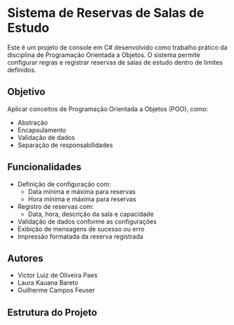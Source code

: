 # Sistema de Reservas de Salas de Estudo

Este é um projeto de console em C# desenvolvido como trabalho prático da disciplina de Programação Orientada a Objetos. O sistema permite configurar regras e registrar reservas de salas de estudo dentro de limites definidos.

## Objetivo

Aplicar conceitos de Programação Orientada a Objetos (POO), como:
- Abstração
- Encapsulamento
- Validação de dados
- Separação de responsabilidades

## Funcionalidades

- Definição de configuração com:
  - Data mínima e máxima para reservas
  - Hora mínima e máxima para reservas
- Registro de reservas com:
  - Data, hora, descrição da sala e capacidade
- Validação de dados conforme as configurações
- Exibição de mensagens de sucesso ou erro
- Impressão formatada da reserva registrada

## Autores
- Victor Luiz de Oliveira Paes
- Laura Kauana Bareto
- Guilherme Campos Feuser

## Estrutura do Projeto


